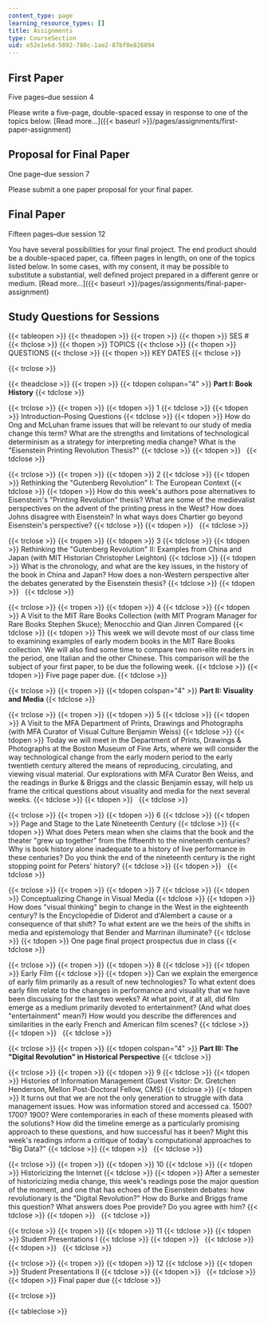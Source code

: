 ```yaml
---
content_type: page
learning_resource_types: []
title: Assignments
type: CourseSection
uid: e52e1e6d-5892-780c-1ae2-87bf0e826894
---
```


First Paper
-----------

Five pages–due session 4

Please write a five-page, double-spaced essay in response to one of the topics below. [Read more…]({{< baseurl >}}/pages/assignments/first-paper-assignment)

Proposal for Final Paper
------------------------

One page–due session 7

Please submit a one paper proposal for your final paper.

Final Paper
-----------

Fifteen pages–due session 12

You have several possibilities for your final project. The end product should be a double-spaced paper, ca. fifteen pages in length, on one of the topics listed below. In some cases, with my consent, it may be possible to substitute a substantial, well defined project prepared in a different genre or medium. [Read more…]({{< baseurl >}}/pages/assignments/final-paper-assignment)

Study Questions for Sessions
----------------------------

{{< tableopen >}}
{{< theadopen >}}
{{< tropen >}}
{{< thopen >}}
SES #
{{< thclose >}}
{{< thopen >}}
TOPICS
{{< thclose >}}
{{< thopen >}}
QUESTIONS
{{< thclose >}}
{{< thopen >}}
KEY DATES
{{< thclose >}}

{{< trclose >}}

{{< theadclose >}}
{{< tropen >}}
{{< tdopen colspan="4" >}}
**Part I: Book History**
{{< tdclose >}}

{{< trclose >}}
{{< tropen >}}
{{< tdopen >}}
1
{{< tdclose >}}
{{< tdopen >}}
Introduction–Posing Questions
{{< tdclose >}}
{{< tdopen >}}
How do Ong and McLuhan frame issues that will be relevant to our study of media change this term? What are the strengths and limitations of technological determinism as a strategy for interpreting media change? What is the "Eisenstein Printing Revolution Thesis?"
{{< tdclose >}}
{{< tdopen >}}
 
{{< tdclose >}}

{{< trclose >}}
{{< tropen >}}
{{< tdopen >}}
2
{{< tdclose >}}
{{< tdopen >}}
Rethinking the "Gutenberg Revolution" I: The European Context
{{< tdclose >}}
{{< tdopen >}}
How do this week's authors pose alternatives to Eisenstein's "Printing Revolution" thesis? What are some of the medievalist perspectives on the advent of the printing press in the West? How does Johns disagree with Eisenstein? In what ways does Chartier go beyond Eisenstein's perspective?
{{< tdclose >}}
{{< tdopen >}}
 
{{< tdclose >}}

{{< trclose >}}
{{< tropen >}}
{{< tdopen >}}
3
{{< tdclose >}}
{{< tdopen >}}
Rethinking the "Gutenberg Revolution" II: Examples from China and Japan (with MIT Historian Christopher Leighton)
{{< tdclose >}}
{{< tdopen >}}
What is the chronology, and what are the key issues, in the history of the book in China and Japan? How does a non-Western perspective alter the debates generated by the Eisenstein thesis?
{{< tdclose >}}
{{< tdopen >}}
 
{{< tdclose >}}

{{< trclose >}}
{{< tropen >}}
{{< tdopen >}}
4
{{< tdclose >}}
{{< tdopen >}}
A Visit to the MIT Rare Books Collection (with MIT Program Manager for Rare Books Stephen Skuce); Menocchio and Qian Jinren Compared
{{< tdclose >}}
{{< tdopen >}}
This week we will devote most of our class time to examining examples of early modern books in the MIT Rare Books collection. We will also find some time to compare two non-elite readers in the period, one Italian and the other Chinese. This comparison will be the subject of your first paper, to be due the following week.
{{< tdclose >}}
{{< tdopen >}}
Five page paper due.
{{< tdclose >}}

{{< trclose >}}
{{< tropen >}}
{{< tdopen colspan="4" >}}
**Part II: Visuality and Media**
{{< tdclose >}}

{{< trclose >}}
{{< tropen >}}
{{< tdopen >}}
5
{{< tdclose >}}
{{< tdopen >}}
A Visit to the MFA Department of Prints, Drawings and Photographs (with MFA Curator of Visual Culture Benjamin Weiss)
{{< tdclose >}}
{{< tdopen >}}
Today we will meet in the Department of Prints, Drawings & Photographs at the Boston Museum of Fine Arts, where we will consider the way technological change from the early modern period to the early twentieth century altered the means of reproducing, circulating, and viewing visual material. Our explorations with MFA Curator Ben Weiss, and the readings in Burke & Briggs and the classic Benjamin essay, will help us frame the critical questions about visuality and media for the next several weeks.
{{< tdclose >}}
{{< tdopen >}}
 
{{< tdclose >}}

{{< trclose >}}
{{< tropen >}}
{{< tdopen >}}
6
{{< tdclose >}}
{{< tdopen >}}
Page and Stage to the Late Nineteenth Century
{{< tdclose >}}
{{< tdopen >}}
What does Peters mean when she claims that the book and the theater "grew up together" from the fifteenth to the nineteenth centuries? Why is book history alone inadequate to a history of live performance in these centuries? Do you think the end of the nineteenth century is the right stopping point for Peters' history?
{{< tdclose >}}
{{< tdopen >}}
 
{{< tdclose >}}

{{< trclose >}}
{{< tropen >}}
{{< tdopen >}}
7
{{< tdclose >}}
{{< tdopen >}}
Conceptualizing Change in Visual Media
{{< tdclose >}}
{{< tdopen >}}
How does "visual thinking" begin to change in the West in the eighteenth century? Is the Encyclopédie of Diderot and d'Alembert a cause or a consequence of that shift? To what extent are we the heirs of the shifts in media and epistemology that Bender and Marrinan illuminate?
{{< tdclose >}}
{{< tdopen >}}
One page final project prospectus due in class
{{< tdclose >}}

{{< trclose >}}
{{< tropen >}}
{{< tdopen >}}
8
{{< tdclose >}}
{{< tdopen >}}
Early Film
{{< tdclose >}}
{{< tdopen >}}
Can we explain the emergence of early film primarily as a result of new technologies? To what extent does early film relate to the changes in performance and visuality that we have been discussing for the last two weeks? At what point, if at all, did film emerge as a medium primarily devoted to entertainment? (And what does "entertainment" mean?) How would you describe the differences and similarities in the early French and American film scenes?
{{< tdclose >}}
{{< tdopen >}}
 
{{< tdclose >}}

{{< trclose >}}
{{< tropen >}}
{{< tdopen colspan="4" >}}
**Part III: The "Digital Revolution" in Historical Perspective**
{{< tdclose >}}

{{< trclose >}}
{{< tropen >}}
{{< tdopen >}}
9
{{< tdclose >}}
{{< tdopen >}}
Histories of Information Management (Guest Visitor: Dr. Gretchen Henderson, Mellon Post-Doctoral Fellow, CMS)
{{< tdclose >}}
{{< tdopen >}}
It turns out that we are not the only generation to struggle with data management issues. How was information stored and accessed ca. 1500? 1700? 1900? Were contemporaries in each of these moments pleased with the solutions? How did the timeline emerge as a particularly promising approach to these questions, and how successful has it been? Might this week's readings inform a critique of today's computational approaches to "Big Data?"
{{< tdclose >}}
{{< tdopen >}}
 
{{< tdclose >}}

{{< trclose >}}
{{< tropen >}}
{{< tdopen >}}
10
{{< tdclose >}}
{{< tdopen >}}
Historicizing the Internet
{{< tdclose >}}
{{< tdopen >}}
After a semester of historicizing media change, this week's readings pose the major question of the moment, and one that has echoes of the Eisenstein debates: how revolutionary is the "Digital Revolution?" How do Burke and Briggs frame this question? What answers does Poe provide? Do you agree with him?
{{< tdclose >}}
{{< tdopen >}}
 
{{< tdclose >}}

{{< trclose >}}
{{< tropen >}}
{{< tdopen >}}
11
{{< tdclose >}}
{{< tdopen >}}
Student Presentations I
{{< tdclose >}}
{{< tdopen >}}
 
{{< tdclose >}}
{{< tdopen >}}
 
{{< tdclose >}}

{{< trclose >}}
{{< tropen >}}
{{< tdopen >}}
12
{{< tdclose >}}
{{< tdopen >}}
Student Presentations II
{{< tdclose >}}
{{< tdopen >}}
 
{{< tdclose >}}
{{< tdopen >}}
Final paper due
{{< tdclose >}}

{{< trclose >}}

{{< tableclose >}}